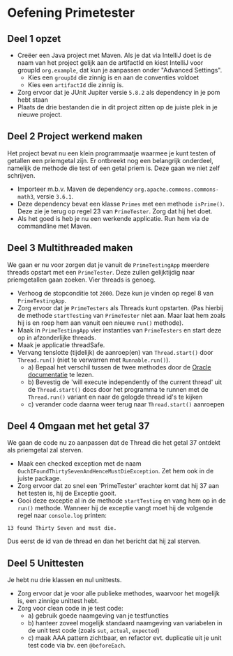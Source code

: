 # Oefening Primetester

## Deel 1 opzet

* Creëer een Java project met Maven. Als je dat via IntelliJ doet is de naam van het project gelijk aan de artifactId en kiest IntelliJ voor groupId ```org.example```, dat kun je aanpassen onder "Advanced Settings".
  * Kies een `groupId` die zinnig is en aan de conventies voldoet
  * Kies een `artifactId` die zinnig is.
* Zorg ervoor dat je JUnit Jupiter versie `5.8.2` als dependency in je pom hebt staan
* Plaats de drie bestanden die in dit project zitten op de juiste plek in je nieuwe project.

## Deel 2 Project werkend maken

Het project bevat nu een klein programmaatje waarmee je kunt testen of getallen
een priemgetal zijn. Er ontbreekt nog een belangrijk onderdeel, namelijk de methode die test of een getal priem is. Deze gaan we niet zelf schrijven.

* Importeer m.b.v. Maven de dependency `org.apache.commons.commons-math3`, versie `3.6.1`.
* Deze dependency bevat een klasse `Primes` met een methode `isPrime()`. Deze zie je terug op regel 23 van `PrimeTester`. Zorg dat hij het doet.
* Als het goed is heb je nu een werkende applicatie. Run hem via de commandline met Maven.

## Deel 3 Multithreaded maken

We gaan er nu voor zorgen dat je vanuit de `PrimeTestingApp` meerdere threads opstart met een `PrimeTester`. Deze zullen gelijktijdig naar priemgetallen gaan zoeken. Vier threads is genoeg.

* Verhoog de stopconditie tot `2000`. Deze kun je vinden op regel 8 van `PrimeTestingApp`.
* Zorg ervoor dat je `PrimeTesters` als Threads kunt opstarten. (Pas hierbij de methode `startTesting` van `PrimeTester` niet aan. Maar laat hem zoals hij is en roep hem aan vanuit een nieuwe `run()` methode).
* Maak in `PrimeTestingApp` vier instanties van `PrimeTesters` en start deze op in afzonderlijke threads.
* Maak je applicatie threadSafe.
* Vervang tenslotte (tijdelijk) de aanroep(en) van `Thread.start()` door `Thread.run()` (niet te verwarren met `Runnable.run()`).
  * a) Bepaal het verschil tussen de twee methodes door de [Oracle documentatie](https://docs.oracle.com/en/java/javase/19/docs/api/java.base/java/lang/Thread.html#start()) te lezen.
  * b) Bevestig de 'will execute independently of the current thread' uit de `Thread.start()` docs door het programma te runnen met de `Thread.run()` variant en naar de gelogde thread id's te kijken
  * c) verander code daarna weer terug naar `Thread.start()` aanroepen

## Deel 4 Omgaan met het getal 37

We gaan de code nu zo aanpassen dat de Thread die het getal 37 ontdekt als priemgetal zal sterven.

* Maak een checked exception met de naam `OuchIFoundThirtySevenAndHenceMustDieException`. Zet hem ook in de juiste package.
* Zorg ervoor dat zo snel een 'PrimeTester' erachter komt dat hij 37 aan het testen is, hij de Exceptie gooit.
* Gooi deze exceptie al in de methode `startTesting` en vang hem op in de `run()` methode. Wanneer hij de exceptie vangt moet hij de volgende regel naar `console.log` printen:

`13 found Thirty Seven and must die.`

Dus eerst de id van de thread en dan het bericht dat hij zal sterven.

## Deel 5 Unittesten

Je hebt nu drie klassen en nul unittests.

* Zorg ervoor dat je voor alle publieke methodes, waarvoor het mogelijk is, een zinnige unittest hebt.
* Zorg voor clean code in je test code:
  * a) gebruik goede naamgeving van je testfuncties
  * b) hanteer zoveel mogelijk standaard naamgeving van variabelen in de unit test code (zoals `sut`, `actual`, `expected`)
  * c) maak AAA pattern zichtbaar, en refactor evt. duplicatie uit je unit test code via bv. een `@beforeEach`.
